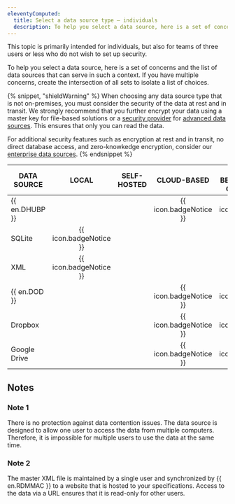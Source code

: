 ```yaml
---
eleventyComputed:
  title: Select a data source type – individuals
  description: To help you select a data source, here is a set of concerns and the list of data sources that can serve in such a context.
---
```


This topic is primarily intended for individuals, but also for teams of three users or less who do not wish to set up
security.

To help you select a data source, here is a set of concerns and the list of data sources that can serve in such a
context. If you have multiple concerns, create the intersection of all sets to isolate a list of choices.

{% snippet, "shieldWarning" %}
When choosing any data source type that is not on-premises, you must consider the security of the data at rest and in
transit. We strongly recommend that you further encrypt your data using a master key for file-based solutions or
a [security provider](/rdm/mac/commands/administration/security-provider/)
for [advanced data sources](/rdm/mac/data-sources/data-sources-types/advanced-data-sources/). This ensures that only you
can read the data.

For additional security features such as encryption at rest and in transit, no direct database access, and
zero-knowkedge encryption, consider
our [enterprise data sources](/rdm/mac/getting-started/checklist-teams/select-data-source-type-teams/).
{% endsnippet %}

| DATA SOURCE    |         LOCAL          | SELF-HOSTED |      CLOUD-BASED       | SHARED BETWEEN YOUR COMPUTERS |     WORKS OFFLINE      | MULTI-USER |
|----------------|:----------------------:|:-----------:|:----------------------:|:-----------------------------:|:----------------------:|:----------:|
| {{ en.DHUBP }} |                        |             | {{ icon.badgeNotice }} |    {{ icon.badgeNotice }}     | {{ icon.badgeNotice }} |            |
| SQLite         | {{ icon.badgeNotice }} |             |                        |                               | {{ icon.badgeNotice }} |            |
| XML            | {{ icon.badgeNotice }} |             |                        |                               | {{ icon.badgeNotice }} |            |
| {{ en.DOD }}   |                        |             | {{ icon.badgeNotice }} |    {{ icon.badgeNotice }}     | {{ icon.badgeNotice }} |            |
| Dropbox        |                        |             | {{ icon.badgeNotice }} |    {{ icon.badgeNotice }}     |                        |  *Note 1*  |
| Google Drive   |                        |             | {{ icon.badgeNotice }} |    {{ icon.badgeNotice }}     | {{ icon.badgeNotice }} |            |

## Notes

### Note 1

There is no protection against data contention issues. The data source is designed to allow one user to access the data
from multiple computers. Therefore, it is impossible for multiple users to use the data at the same time.

### Note 2

The master XML file is maintained by a single user and synchronized by {{ en.RDMMAC }} to a website that is hosted to
your specifications. Access to the data via a URL ensures that it is read-only for other users.  
